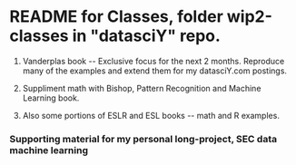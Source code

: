 # README for Classes, folder wip2-classes in "datasciY" repo.     

  1.  Vanderplas book -- Exclusive focus for the next 2 months.  Reproduce many of the examples 
      and extend them for my datasciY.com postings.
      
  1.  Suppliment math with Bishop, Pattern Recognition and Machine Learning book.
  
  1.  Also some portions of ESLR and ESL books -- math and R examples.
  
 ###  Supporting material for my personal long-project, **SEC data machine learning** 
